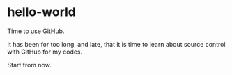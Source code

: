 # hello-world
Time to use GitHub.

It has been for too long, and late, that it is time to learn about source control with GitHub for my codes.

Start from now.
